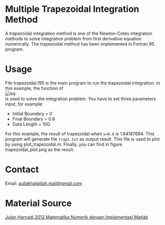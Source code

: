 # Multiple Trapezoidal Integration Method
A trapezoidal integration method is one of the Newton-Cotes integration methods to solve integration problem from first derivative equation numerically. The trapezoidal method has been implemented in Fortran 95 program.
# Usage
File trapezoidal.f95 is the main program to run the trapezoidal integration. In this example, the function of<br>
![eq](https://i.upmath.me/svg/f(x)%3D0.2%2B25x-200x%5E2%2B675x%5E3-900x%5E4%2B400x%5E5)
<br>is used to solve the integration problem. You have to set three parameters input, for example:
  - Initial Boundary = 0
  - Final Boundary = 0.8
  - Data Length = 100
 
For this example, the result of trapezoidal when `x=0.8` is 1.64187694. This program will generate file `trapz.txt` as output result. This file is used to plot by using plot_trapezoidal.m. Finally, you can find in figure trapezoidal_plot.png as the result.
 # Contact
Email: auliakhalqillah.mail@gmail.com
 # Material Source
[Julan Hernadi,2012,Matematika Numerik dengan Implementasi Matlab](http://andipublisher.com/produk-1012004497-matematika-numerik-dengan-implementasi-m.html)
